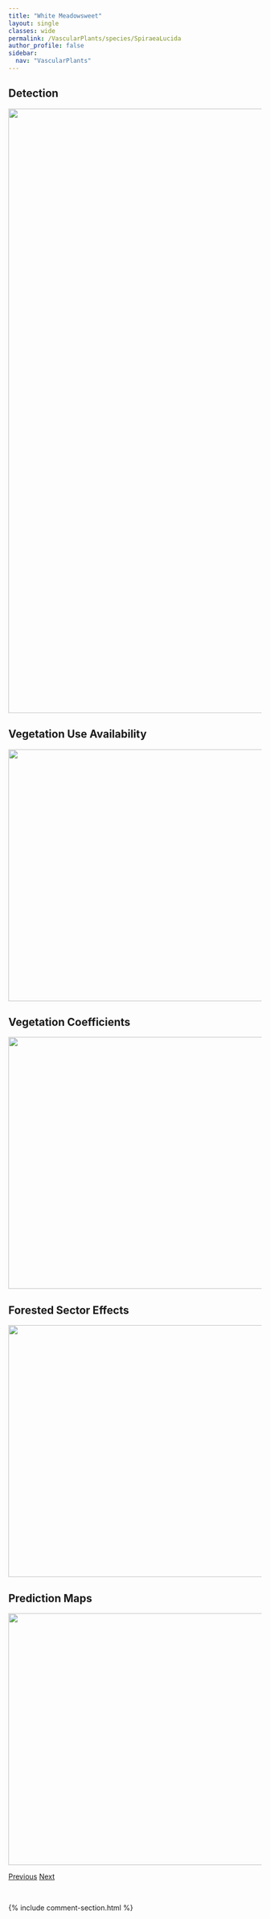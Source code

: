```yaml
---
title: "White Meadowsweet"
layout: single
classes: wide
permalink: /VascularPlants/species/SpiraeaLucida
author_profile: false
sidebar:
  nav: "VascularPlants"
---
```


<h2>Detection</h2>

<a href="https://drive.google.com/uc?export=view&id=1sMhcfkWbktuqRrIiGkcyvCoxcOiH6zy6">
<img src="https://drive.google.com/uc?export=view&id=1sMhcfkWbktuqRrIiGkcyvCoxcOiH6zy6" height = "1200" width = "800">
</a>


<h2>Vegetation Use Availability</h2>

<a href="https://drive.google.com/uc?export=view&id=1YecXPfd5quoKaf1jX65T5dX28KRIYFwH">
<img src="https://drive.google.com/uc?export=view&id=1YecXPfd5quoKaf1jX65T5dX28KRIYFwH" height = "500" width = "1000">
</a>


<h2>Vegetation Coefficients</h2>

<a href="https://drive.google.com/uc?export=view&id=14FzWqN1NYSqkP0WiZ0RjFELsT7tofH8g">
<img src="https://drive.google.com/uc?export=view&id=14FzWqN1NYSqkP0WiZ0RjFELsT7tofH8g" height = "500" width = "1000">
</a>


<h2>Forested Sector Effects</h2>

<a href="https://drive.google.com/uc?export=view&id=1ISED71j_2qDdOSFy79icvAMZg3cZNtnX">
<img src="https://drive.google.com/uc?export=view&id=1ISED71j_2qDdOSFy79icvAMZg3cZNtnX" height = "500" width = "1000">
</a>


<h2>Prediction Maps</h2>

<a href="https://drive.google.com/uc?export=view&id=1i_qScojxar8v7KRq9F978ArA6I0FiJg1">
<img src="https://drive.google.com/uc?export=view&id=1i_qScojxar8v7KRq9F978ArA6I0FiJg1" height = "500" width = "1000">
</a>


<a href="/DevelopmentWebsite/VascularPlants/species/SpiraeaJaponica" class="pagination--pager" title="Spiraea japonica">Previous</a> <a href="/DevelopmentWebsite/VascularPlants/species/SpiraeaSplendens" class="pagination--pager" title="Spiraea splendens">Next</a>

<p>&nbsp;</p>

{% include comment-section.html %}
